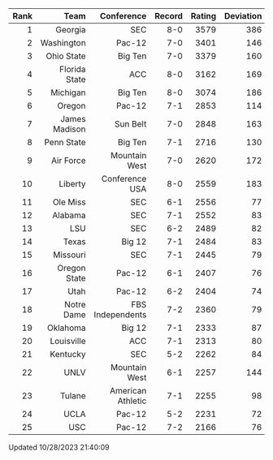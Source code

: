 | Rank  | Team                 | Conference           | Record   | Rating | Deviation |
| ---:  | ---:                 | ---:                 | ---:     | ---:   | ---:      |
| 1     | Georgia              | SEC                  | 8-0      | 3579   | 386       |
| 2     | Washington           | Pac-12               | 7-0      | 3401   | 146       |
| 3     | Ohio State           | Big Ten              | 7-0      | 3379   | 160       |
| 4     | Florida State        | ACC                  | 8-0      | 3162   | 169       |
| 5     | Michigan             | Big Ten              | 8-0      | 3074   | 186       |
| 6     | Oregon               | Pac-12               | 7-1      | 2853   | 114       |
| 7     | James Madison        | Sun Belt             | 7-0      | 2848   | 163       |
| 8     | Penn State           | Big Ten              | 7-1      | 2716   | 130       |
| 9     | Air Force            | Mountain West        | 7-0      | 2620   | 172       |
| 10    | Liberty              | Conference USA       | 8-0      | 2559   | 183       |
| 11    | Ole Miss             | SEC                  | 6-1      | 2556   | 77        |
| 12    | Alabama              | SEC                  | 7-1      | 2552   | 83        |
| 13    | LSU                  | SEC                  | 6-2      | 2489   | 82        |
| 14    | Texas                | Big 12               | 7-1      | 2484   | 83        |
| 15    | Missouri             | SEC                  | 7-1      | 2445   | 79        |
| 16    | Oregon State         | Pac-12               | 6-1      | 2407   | 76        |
| 17    | Utah                 | Pac-12               | 6-2      | 2404   | 74        |
| 18    | Notre Dame           | FBS Independents     | 7-2      | 2360   | 79        |
| 19    | Oklahoma             | Big 12               | 7-1      | 2333   | 87        |
| 20    | Louisville           | ACC                  | 7-1      | 2313   | 80        |
| 21    | Kentucky             | SEC                  | 5-2      | 2262   | 84        |
| 22    | UNLV                 | Mountain West        | 6-1      | 2257   | 144       |
| 23    | Tulane               | American Athletic    | 7-1      | 2255   | 98        |
| 24    | UCLA                 | Pac-12               | 5-2      | 2231   | 72        |
| 25    | USC                  | Pac-12               | 7-2      | 2166   | 76        |

Updated 10/28/2023 21:40:09

